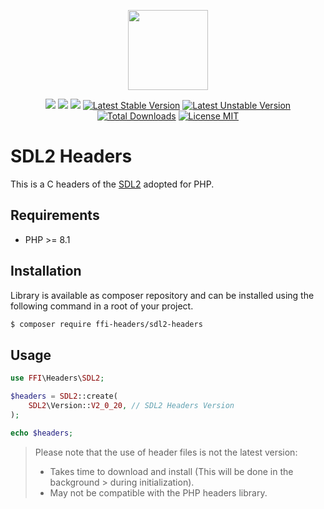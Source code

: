 <p align="center">
    <a href="https://github.com/php-ffi-headers">
        <img src="https://avatars.githubusercontent.com/u/101121010?s=256" width="128" />
    </a>
</p>

<p align="center">
    <a href="https://github.com/php-ffi-headers/sdl2-headers/actions"><img src="https://github.com/php-ffi-headers/sdl2-headers/workflows/build/badge.svg"></a>
    <a href="https://packagist.org/packages/ffi-headers/sdl2-headers"><img src="https://img.shields.io/badge/PHP-8.1.0-ff0140.svg"></a>
    <a href="https://packagist.org/packages/ffi-headers/sdl2-headers"><img src="https://img.shields.io/badge/SDL2-2.0.22-cc3c20.svg"></a>
    <a href="https://packagist.org/packages/ffi-headers/sdl2-headers"><img src="https://poser.pugx.org/ffi-headers/sdl2-headers/version" alt="Latest Stable Version"></a>
    <a href="https://packagist.org/packages/ffi-headers/sdl2-headers"><img src="https://poser.pugx.org/ffi-headers/sdl2-headers/v/unstable" alt="Latest Unstable Version"></a>
    <a href="https://packagist.org/packages/ffi-headers/sdl2-headers"><img src="https://poser.pugx.org/ffi-headers/sdl2-headers/downloads" alt="Total Downloads"></a>
    <a href="https://raw.githubusercontent.com/php-ffi-headers/sdl2-headers/master/LICENSE.md"><img src="https://poser.pugx.org/ffi-headers/sdl2-headers/license" alt="License MIT"></a>
</p>

# SDL2 Headers

This is a C headers of the [SDL2](https://www.libsdl.org/download-2.0.php) adopted for PHP.

## Requirements

- PHP >= 8.1

## Installation

Library is available as composer repository and can be installed using the
following command in a root of your project.

```sh
$ composer require ffi-headers/sdl2-headers
```

## Usage

```php
use FFI\Headers\SDL2;

$headers = SDL2::create(
    SDL2\Version::V2_0_20, // SDL2 Headers Version
);

echo $headers;
```

> Please note that the use of header files is not the latest version:
> - Takes time to download and install (This will be done in the background
    >   during initialization).
> - May not be compatible with the PHP headers library.

